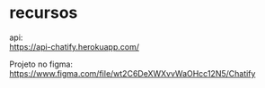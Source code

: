 # recursos

api:<br/>
https://api-chatify.herokuapp.com/

Projeto no figma:<br/>
https://www.figma.com/file/wt2C6DeXWXvvWaOHcc12N5/Chatify
